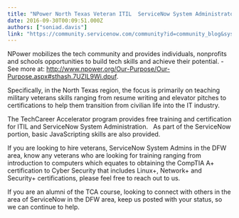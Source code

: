 ```yaml
---
title: "NPower North Texas Veteran ITIL  ServiceNow System Administrators"
date: 2016-09-30T00:09:51.000Z
authors: ["soniad.davis"]
link: "https://community.servicenow.com/community?id=community_blog&sys_id=c51daea5dbd0dbc01dcaf3231f9619d7"
---
```

<p><span>NPower mobilizes the tech community and provides individuals, nonprofits and schools opportunities to build tech skills and achieve their potential. - See more at: </span><a title="k-external-small" class="jive-link-external-small" href="http://www.npower.org/Our-Purpose/Our-Purpose.aspx#sthash.7UZIL9Wi.dpuf" rel="nofollow" target="_blank">http://www.npower.org/Our-Purpose/Our-Purpose.aspx#sthash.7UZIL9Wi.dpuf</a><span>.</span></p><p></p><p>Specifically, in the North Texas region, the focus is primarily on teaching military veterans skills ranging from resume writing and elevator pitches to certifications to help them transition from civilian life into the IT industry.     </p><p></p><p>The TechCareer Accelerator program provides free training and certification for ITIL and ServiceNow System Administration.   As part of the ServiceNow portion, basic JavaScripting skills are also provided.</p><p></p><p>If you are looking to hire veterans, ServiceNow System Admins in the DFW area, know any veterans who are looking for training ranging from introduction to computers which equates to obtaining the CompTIA A+ certification to Cyber Security that includes Linux+, Network+ and Security+ certifications, please feel free to reach out to us.   </p><p></p><p>If you are an alumni of the TCA course, looking to connect with others in the area of ServiceNow in the DFW area, keep us posted with your status, so we can continue to help.   </p>